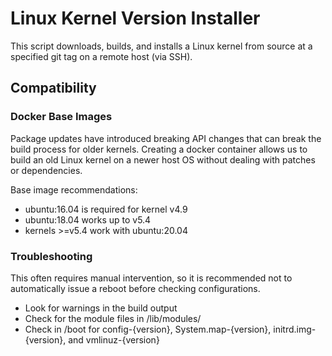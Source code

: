 # Linux Kernel Version Installer

This script downloads, builds, and installs a Linux kernel from source at a specified git tag on a remote host (via SSH).

## Compatibility

### Docker Base Images

Package updates have introduced breaking API changes that can break the build process for older kernels. Creating a docker container allows us to build an old Linux kernel on a newer host OS without dealing with patches or dependencies.

Base image recommendations:
- ubuntu:16.04 is required for kernel v4.9
- ubuntu:18.04 works up to v5.4
- kernels >=v5.4 work with ubuntu:20.04

### Troubleshooting

This often requires manual intervention, so it is recommended not to automatically issue a reboot before checking configurations.

- Look for warnings in the build output
- Check for the module files in /lib/modules/
- Check in /boot for config-{version}, System.map-{version}, initrd.img-{version}, and vmlinuz-{version}